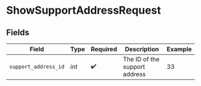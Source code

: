 # ShowSupportAddressRequest


## Fields

| Field                         | Type                          | Required                      | Description                   | Example                       |
| ----------------------------- | ----------------------------- | ----------------------------- | ----------------------------- | ----------------------------- |
| `support_address_id`          | *int*                         | :heavy_check_mark:            | The ID of the support address | 33                            |
